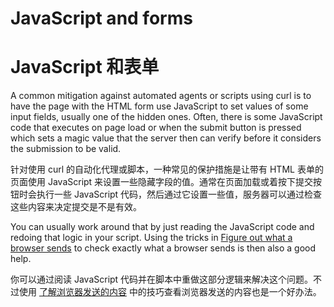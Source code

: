 # JavaScript and forms

# JavaScript 和表单

A common mitigation against automated agents or scripts using curl is to have
the page with the HTML form use JavaScript to set values of some input fields,
usually one of the hidden ones. Often, there is some JavaScript code that
executes on page load or when the submit button is pressed which sets a magic
value that the server then can verify before it considers the submission to be
valid.

针对使用 curl 的自动化代理或脚本，一种常见的保护措施是让带有 HTML 表单的页面使用 JavaScript 来设置一些隐藏字段的值。通常在页面加载或着按下提交按钮时会执行一些 JavaScript 代码，然后通过它设置一些值，服务器可以通过检查这些内容来决定提交是不是有效。

You can usually work around that by just reading the JavaScript code and
redoing that logic in your script. Using the tricks in [Figure out what a
browser sends](browsersends.md) to check exactly what a browser sends is then
also a good help.

你可以通过阅读 JavaScript 代码并在脚本中重做这部分逻辑来解决这个问题。不过使用 [了解浏览器发送的内容](browsersends.md) 中的技巧查看浏览器发送的内容也是一个好办法。
